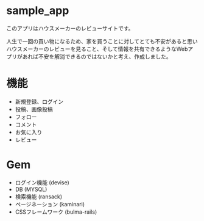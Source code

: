 # sample_app

このアプリはハウスメーカーのレビューサイトです。

人生で一回の買い物になるため、家を買うことに対してとても不安があると思いハウスメーカーのレビューを見ること、そして情報を共有できるようなWebアプリがあれば不安を解消できるのではないかと考え、作成しました。

# 機能

* 新規登録、ログイン
* 投稿、画像投稿
* フォロー
* コメント
* お気に入り
* レビュー

# Gem

* ログイン機能        (devise)
* DB                  (MYSQL)
* 検索機能            (ransack)
* ページネーション    (kaminari)
* CSSフレームワーク   (bulma-rails)







